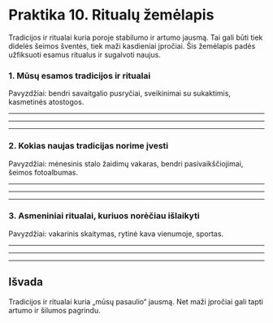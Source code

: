 # Praktika 10. Ritualų žemėlapis

Tradicijos ir ritualai kuria poroje stabilumo ir artumo jausmą. Tai gali būti tiek didelės šeimos šventės, tiek maži kasdieniai įpročiai. Šis žemėlapis padės užfiksuoti esamus ritualus ir sugalvoti naujus.

### 1. Mūsų esamos tradicijos ir ritualai

Pavyzdžiai: bendri savaitgalio pusryčiai, sveikinimai su sukaktimis, kasmetinės atostogos.

____________________________________________________________
____________________________________________________________
____________________________________________________________

### 2. Kokias naujas tradicijas norime įvesti

Pavyzdžiai: mėnesinis stalo žaidimų vakaras, bendri pasivaikščiojimai, šeimos fotoalbumas.

____________________________________________________________
____________________________________________________________
____________________________________________________________

### 3. Asmeniniai ritualai, kuriuos norėčiau išlaikyti

Pavyzdžiai: vakarinis skaitymas, rytinė kava vienumoje, sportas.

____________________________________________________________
____________________________________________________________
____________________________________________________________

## Išvada

Tradicijos ir ritualai kuria „mūsų pasaulio“ jausmą. Net maži įpročiai gali tapti artumo ir šilumos pagrindu.

